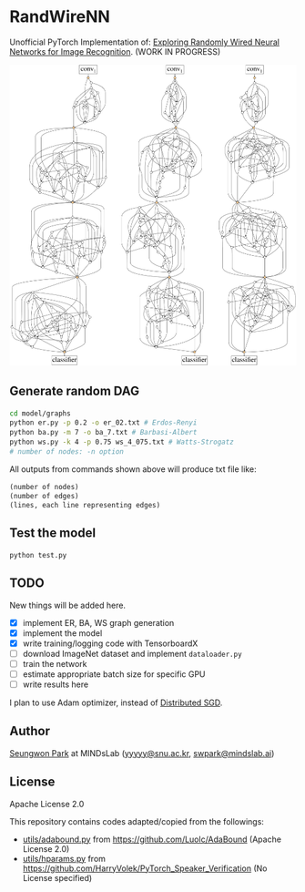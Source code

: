 # RandWireNN
Unofficial PyTorch Implementation of:
[Exploring Randomly Wired Neural Networks for Image Recognition](https://arxiv.org/abs/1904.01569). (WORK IN PROGRESS)

![](./assets/teaser.png)

## Generate random DAG

```bash
cd model/graphs
python er.py -p 0.2 -o er_02.txt # Erdos-Renyi
python ba.py -m 7 -o ba_7.txt # Barbasi-Albert
python ws.py -k 4 -p 0.75 ws_4_075.txt # Watts-Strogatz
# number of nodes: -n option
```

All outputs from commands shown above will produce txt file like:
```
(number of nodes)
(number of edges)
(lines, each line representing edges)
```

## Test the model

```
python test.py
```

## TODO

New things will be added here.

- [x] implement ER, BA, WS graph generation
- [x] implement the model
- [x] write training/logging code with TensorboardX
- [ ] download ImageNet dataset and implement `dataloader.py`
- [ ] train the network
- [ ] estimate appropriate batch size for specific GPU
- [ ] write results here

I plan to use Adam optimizer, instead of [Distributed SGD](https://arxiv.org/abs/1706.02677).

## Author

[Seungwon Park](http://swpark.me) at MINDsLab (yyyyy@snu.ac.kr, swpark@mindslab.ai)

## License

Apache License 2.0

This repository contains codes adapted/copied from the followings:
- [utils/adabound.py](./utils/adabound.py) from https://github.com/Luolc/AdaBound (Apache License 2.0)
- [utils/hparams.py](./utils/hparams.py) from https://github.com/HarryVolek/PyTorch_Speaker_Verification (No License specified)
